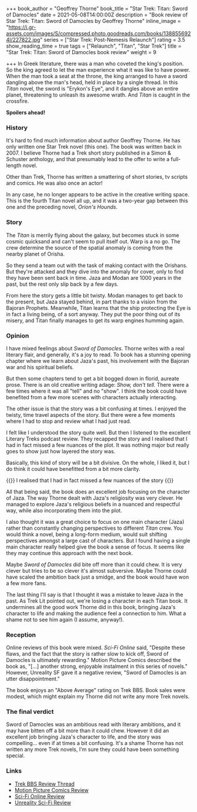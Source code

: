 +++
book_author = "Geoffrey Thorne"
book_title = "Star Trek: Titan: Sword of Damocles"
date = 2021-05-08T14:00:00Z
description = "Book review of Star Trek: Titan: Sword of Damocles by Geoffrey Thorne"
inline_image = "https://i.gr-assets.com/images/S/compressed.photo.goodreads.com/books/1388556924l/227822.jpg"
series = ["Star Trek: Post-Nemesis Relaunch"]
rating = 3.5
show_reading_time = true
tags = ["Relaunch", "Titan", "Star Trek"]
title = "Star Trek: Titan: Sword of Damocles book review"
weight = 9

+++
In Greek literature, there was a man who coveted the king's position. So the king agreed to let the man experience what it was like to have power. When the man took a seat at the throne, the king arranged to have a sword dangling above the man's head, held in place by a single thread. In this _Titan_ novel, the sword is "Erykon's Eye", and it dangles above an entire planet, threatening to unleash its awesome wrath. And _Titan_ is caught in the crossfire.

**Spoilers ahead!**

<!--more-->

### History

It's hard to find much information about author Geoffrey Thorne. He has only written one Star Trek novel (this one). The book was written back in 2007. I believe Thorne had a Trek short story published in a Simon & Schuster anthology, and that presumably lead to the offer to write a full-length novel.

Other than Trek, Thorne has written a smattering of short stories, tv scripts and comics. He was also once an actor!

In any case, he no longer appears to be active in the creative writing space. This is the fourth Titan novel all up, and it was a two-year gap between this one and the preceding novel, _Orion's Hounds_.

### Story

The _Titan_ is merrily flying about the galaxy, but becomes stuck in some cosmic quicksand and can't seem to pull itself out. Warp is a no go. The crew determine the source of the spatial anomaly is coming from the nearby planet of Orisha.

So they send a team out with the task of making contact with the Orishans. But they're attacked and they dive into the anomaly for cover, only to find they have been sent back in time. Jaza and Modan are 1000 years in the past, but the rest only slip back by a few days.

From here the story gets a little bit twisty. Modan manages to get back to the present, but Jaza stayed behind, in part thanks to a vision from the Bajoran Prophets. Meanwhile, Titan learns that the ship protecting the Eye is in fact a living being, of a sort anyway. They put the poor thing out of its misery, and Titan finally manages to get its warp engines humming again.

### Opinion

I have mixed feelings about _Sword of Damocles_. Thorne writes with a real literary flair, and generally, it's a joy to read. To book has a stunning opening chapter where we learn about Jaza's past, his involvement with the Bajoran war and his spiritual beliefs.

But then some chapters tend to get a bit bogged down in florid, aureate prose. There is an old creative writing adage: _Show, don't tell._ There were a few times where it was all "tell" and no "show". I think the book could have benefited from a few more scenes with characters actually interacting.

The other issue is that the story was a bit confusing at times. I enjoyed the twisty, time travel aspects of the story. But there were a few moments where I had to stop and review what I had just read.

I felt like I understood the story quite well. But then I listened to the excellent Literary Treks podcast review. They recapped the story and l realised that I had in fact missed a few nuances of the plot. It was nothing major but really goes to show just how layered the story was.

Basically, this kind of story will be a bit divisive. On the whole, I liked it, but I do think it could have benefitted from a bit more clarity.

{{<pullout>}} l realised that I had in fact missed a few nuances of the story {{</pullout>}}

All that being said, the book does an excellent job focusing on the character of Jaza. The way Thorne dealt with Jaza's religiosity was very clever. He managed to explore Jaza's religious beliefs in a nuanced and respectful way, while also incorporating them into the plot.

I also thought it was a great choice to focus on one main character (Jaza) rather than constantly changing perspectives to different _Titan_ crew. You would think a novel, being a long-form medium, would suit shifting perspectives amongst a large cast of characters. But I found having a single main character really helped give the book a sense of focus. It seems like they may continue this approach with the next book.

Maybe _Sword of Damocles_ did bite off more than it could chew. It is very clever but tries to be so clever it's almost subversive. Maybe Thorne could have scaled the ambition back just a smidge, and the book would have won a few more fans.

The last thing I'll say is that I thought it was a mistake to leave Jaza in the past. As Trek Lit pointed out, we're losing a character in each Titan book. It undermines all the good work Thorne did in this book, bringing Jaza's character to life and making the audience feel a connection to him. What a shame not to see him again (I assume, anyway!).

### Reception

Online reviews of this book were mixed. _Sci-Fi Online_ said, "Despite these flaws, and the fact that the story is rather slow to kick off, Sword of Damocles is ultimately rewarding." Motion Picture Comics described the book as, "\[...\] another strong, enjoyable instalment in this series of novels." However, Unreality SF gave it a negative review, "Sword of Damocles is an utter disappointment."

The book enjoys an "Above Average" rating on Trek BBS. Book sales were modest, which might explain my Thorne did not write any more Trek novels.

### The final verdict

Sword of Damocles was an ambitious read with literary ambitions, and it may have bitten off a bit more than it could chew. However it did an excellent job bringing Jaza's character to life, and the story was compelling... even if at times a bit confusing. It's a shame Thorne has not written any more Trek novels, I'm sure they could have been something special.

### Links

* [Trek BBS Review Thread](https://www.trekbbs.com/threads/ttn-sword-of-damocles-by-geoffrey-thorne-review-thread.250903/)
* [Motion Picture Comics Review](http://www.motionpicturescomics.com/2010/06/25/star-trek-titan-book-4-sword-of-damocles/)
* [Sci-Fi Online Review](http://www.sci-fi-online.com/2008_reviews/book/08-01-07_st-titan-damocles.htm)
* [Unreality Sci-Fi Review](http://unreality-sf.net/2008/03/15/star-trek-sword-of-damocles-review/)